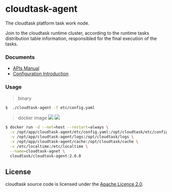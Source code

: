 # cloudtask-agent
The cloudtask platform task work node.


Join to the cloudtask runtime cluster, according to the runtime tasks distribution table information, 
responsibled for the final execution of the tasks.

### Documents 
* [APIs Manual](./APIs.md)
* [Configuration Introduction](./Configuration.md)

### Usage

> binary

``` bash
$  ./cloudtask-agent -f etc/config.yaml
```

> docker image
[![](https://images.microbadger.com/badges/image/cloudtask/cloudtask-agent:2.0.0.svg)](https://microbadger.com/images/cloudtask/cloudtask-agent:2.0.0 "Get your own image badge on microbadger.com")
[![](https://images.microbadger.com/badges/version/cloudtask/cloudtask-agent:2.0.0.svg)](https://microbadger.com/images/cloudtask/cloudtask-agent:2.0.0 "Get your own version badge on microbadger.com")
``` bash
$ docker run -d --net=host --restart=always \
  -v /opt/app/cloudtask-agent/etc/config.yaml:/opt/cloudtask/etc/config.yaml \
  -v /opt/app/cloudtask-agent/logs:/opt/cloudtask/logs \
  -v /opt/app/cloudtask-agent/cache:/opt/cloudtask/cache \
  -v /etc/localtime:/etc/localtime \
  --name=cloudtask-agnet \
  cloudtask/cloudtask-agent:2.0.0
```

## License
cloudtask source code is licensed under the [Apache Licence 2.0](http://www.apache.org/licenses/LICENSE-2.0.html). 


